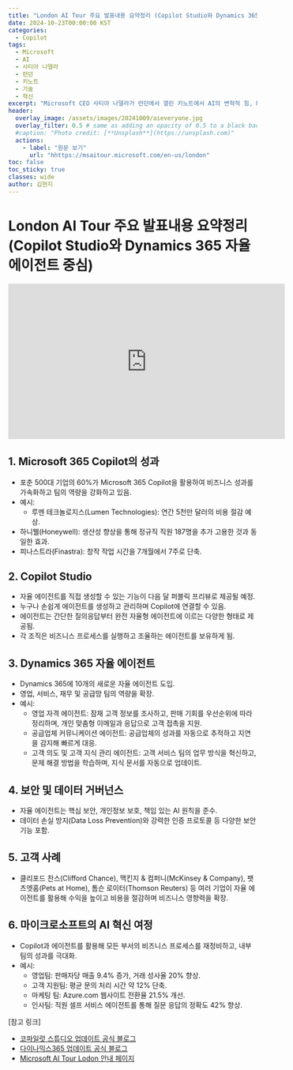 ```yaml
---
title: "London AI Tour 주요 발표내용 요약정리 (Copilot Studio와 Dynamics 365 자율 에이전트 중심)"
date: 2024-10-23T00:00:00 KST
categories:
  - Copilot
tags:
  - Microsoft
  - AI
  - 사티아 나델라
  - 런던
  - 키노트
  - 기술
  - 혁신
excerpt: "Microsoft CEO 사티아 나델라가 런던에서 열린 키노트에서 AI의 변혁적 힘, Microsoft의 AI 전략, 그리고 기술의 미래를 강조했습니다."
header:
  overlay_image: /assets/images/20241009/aieveryone.jpg
  overlay_filter: 0.5 # same as adding an opacity of 0.5 to a black background
  #caption: "Photo credit: [**Unsplash**](https://unsplash.com)"
  actions:
    - label: "원문 보기"
      url: "hhttps://msaitour.microsoft.com/en-us/london"
toc: false
toc_sticky: true
classes: wide
author: 김현지
---
```


# London AI Tour 주요 발표내용 요약정리(Copilot Studio와 Dynamics 365 자율 에이전트 중심)

<iframe width="560" height="315" src="https://www.youtube.com/embed/kOkDTvsUuWA?si=j55oY0xovwVXEGkn" title="YouTube video player" frameborder="0" allow="accelerometer; autoplay; clipboard-write; encrypted-media; gyroscope; picture-in-picture; web-share" referrerpolicy="strict-origin-when-cross-origin" allowfullscreen></iframe>

## 1. Microsoft 365 Copilot의 성과

- 포춘 500대 기업의 60%가 Microsoft 365 Copilot을 활용하여 비즈니스 성과를 가속화하고 팀의 역량을 강화하고 있음.
- 예시:
  - 루멘 테크놀로지스(Lumen Technologies): 연간 5천만 달러의 비용 절감 예상.
- 하니웰(Honeywell): 생산성 향상을 통해 정규직 직원 187명을 추가 고용한 것과 동일한 효과.
- 피나스트라(Finastra): 창작 작업 시간을 7개월에서 7주로 단축.

## 2. Copilot Studio
- 자율 에이전트를 직접 생성할 수 있는 기능이 다음 달 퍼블릭 프리뷰로 제공될 예정.
- 누구나 손쉽게 에이전트를 생성하고 관리하며 Copilot에 연결할 수 있음.
- 에이전트는 간단한 질의응답부터 완전 자율형 에이전트에 이르는 다양한 형태로 제공됨.
- 각 조직은 비즈니스 프로세스를 실행하고 조율하는 에이전트를 보유하게 됨.

## 3. Dynamics 365 자율 에이전트
- Dynamics 365에 10개의 새로운 자율 에이전트 도입.
- 영업, 서비스, 재무 및 공급망 팀의 역량을 확장.
- 예시:
  - 영업 자격 에이전트: 잠재 고객 정보를 조사하고, 판매 기회를 우선순위에 따라 정리하며, 개인 맞춤형 이메일과 응답으로 고객 접촉을 지원.
  - 공급업체 커뮤니케이션 에이전트: 공급업체의 성과를 자동으로 추적하고 지연을 감지해 빠르게 대응.
  - 고객 의도 및 고객 지식 관리 에이전트: 고객 서비스 팀의 업무 방식을 혁신하고, 문제 해결 방법을 학습하며, 지식 문서를 자동으로 업데이트.

## 4. 보안 및 데이터 거버넌스

- 자율 에이전트는 핵심 보안, 개인정보 보호, 책임 있는 AI 원칙을 준수.
- 데이터 손실 방지(Data Loss Prevention)와 강력한 인증 프로토콜 등 다양한 보안 기능 포함.

## 5. 고객 사례

- 클리포드 찬스(Clifford Chance), 맥킨지 & 컴퍼니(McKinsey & Company), 팻츠엣홈(Pets at Home), 톰슨 로이터(Thomson Reuters) 등 여러 기업이 자율 에이전트를 활용해 수익을 높이고 비용을 절감하며 비즈니스 영향력을 확장.

## 6. 마이크로소프트의 AI 혁신 여정
- Copilot과 에이전트를 활용해 모든 부서의 비즈니스 프로세스를 재정비하고, 내부팀의 성과를 극대화.
- 예시:
  - 영업팀: 판매자당 매출 9.4% 증가, 거래 성사율 20% 향상.
  - 고객 지원팀: 평균 문의 처리 시간 약 12% 단축.
  - 마케팅 팀: Azure.com 웹사이트 전환율 21.5% 개선.
  - 인사팀: 직원 셀프 서비스 에이전트를 통해 질문 응답의 정확도 42% 향상.

[참고 링크]
- [코파일럿 스튜디오 업데이트 공식 블로그](https://www.microsoft.com/en-us/microsoft-copilot/blog/copilot-studio/unlocking-autonomous-agent-capabilities-with-microsoft-copilot-studio/)
- [다이나믹스365 업데이트 공식 블로그](https://www.microsoft.com/en-us/dynamics-365/blog/business-leader/2024/10/21/transform-work-with-autonomous-agents-across-your-business-processes/)
- [Microsoft AI Tour Lodon 안내 페이지](https://msaitour.microsoft.com/en-us/london)
